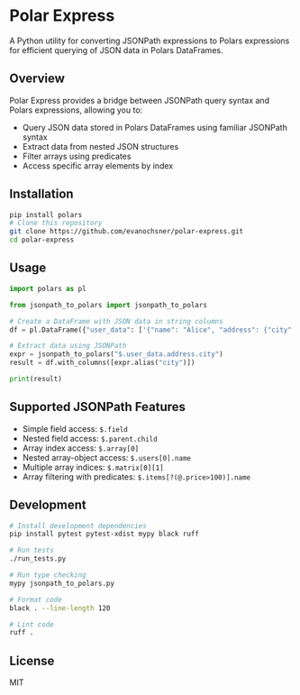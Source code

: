 # Polar Express

A Python utility for converting JSONPath expressions to Polars expressions for efficient querying of JSON data in Polars DataFrames.

## Overview

Polar Express provides a bridge between JSONPath query syntax and Polars expressions, allowing you to:
- Query JSON data stored in Polars DataFrames using familiar JSONPath syntax
- Extract data from nested JSON structures
- Filter arrays using predicates
- Access specific array elements by index

## Installation

```bash
pip install polars
# Clone this repository
git clone https://github.com/evanochsner/polar-express.git
cd polar-express
```

## Usage

```python
import polars as pl

from jsonpath_to_polars import jsonpath_to_polars

# Create a DataFrame with JSON data in string columns
df = pl.DataFrame({"user_data": ['{"name": "Alice", "address": {"city": "New York"}}']})

# Extract data using JSONPath
expr = jsonpath_to_polars("$.user_data.address.city")
result = df.with_columns([expr.alias("city")])

print(result)
```

## Supported JSONPath Features

- Simple field access: `$.field`
- Nested field access: `$.parent.child`
- Array index access: `$.array[0]`
- Nested array-object access: `$.users[0].name`
- Multiple array indices: `$.matrix[0][1]`
- Array filtering with predicates: `$.items[?(@.price>100)].name`

## Development

```bash
# Install development dependencies
pip install pytest pytest-xdist mypy black ruff

# Run tests
./run_tests.py

# Run type checking
mypy jsonpath_to_polars.py

# Format code
black . --line-length 120

# Lint code
ruff .
```

## License

MIT